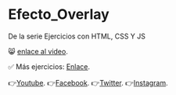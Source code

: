 # Efecto_Overlay
De la serie Ejercicios con HTML, CSS Y JS

😸 [enlace al video](https://youtu.be/I5mFRoWlyYY).

✅ Más ejercicios: [Enlace](https://youtube.com/playlist?list=PLy0P0mvWu_AGhyjEVjhR0WP5U4jLAzrvE).

👉[Youtube](https://www.youtube.com/c/FelixCastro003).
👉[Facebook](https://www.facebook.com/felixcastro003).
👉[Twitter](https://twitter.com/felixcastro003).
👉[Instagram](https://www.instagram.com/felixcastro003/).
